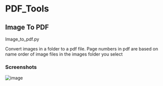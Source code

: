 # PDF_Tools


## Image To PDF
Image_to_pdf.py

Convert images in a folder to a pdf file. Page numbers in pdf are based on name order of image files in the images folder you select

### Screenshots
![image](https://imgur.com/zucy1Mt)
